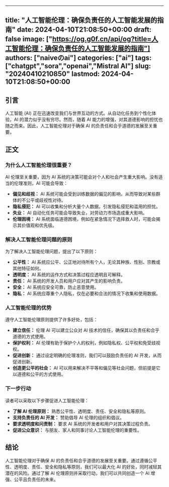 
---
title: "人工智能伦理：确保负责任的人工智能发展的指南"
date: 2024-04-10T21:08:50+00:00
draft: false
image: ["https://og.g0f.cn/api/og?title=人工智能伦理：确保负责任的人工智能发展的指南"]
authors: ["naiveのai"]
categories: ["ai"]
tags: ["chatgpt","sora","openai","Mistral AI"]
slug: "20240410210850"
lastmod: 2024-04-10T21:08:50+00:00
---
## 引言
人工智能 (AI) 正在迅速改变我们与世界互动的方式。从自动化任务到个性化体验，AI 的潜力似乎没有穷尽。然而，随着 AI 能力的增强，对其道德影响的担忧也随之而来。因此，人工智能伦理对于确保 AI 的负责任和合乎道德的发展至关重要。

## 正文

### 为什么人工智能伦理很重要？
AI 伦理至关重要，因为 AI 系统的决策可能会对个人和社会产生重大影响。没有适当的伦理准则，AI 可能会导致：

- **偏见和歧视：** AI 系统可能会受到训练数据的偏见的影响，从而导致对某些群体的不公平或歧视性对待。
- **隐私侵犯：** AI 可以收集和分析大量个人数据，引发隐私侵犯和滥用的担忧。
- **失业：** AI 自动化任务可能会导致失业，对劳动力市场造成重大影响。
- **伦理困境：** AI 系统面临道德困境，例如在紧急情况下选择救人时，可能会揭示其价值观和优先级。

### 解决人工智能伦理问题的原则
为了解决人工智能伦理问题，提出了以下原则：

- **公平性：** AI 系统应公平、公正地对待所有个人，无论其种族、性别、宗教或其他特征如何。
- **透明度：** AI 系统的运作方式和决策过程应透明且可解释。
- **责任：** AI 系统的开发人员和用户应对其产生的影响负责。
- **安全：** AI 系统应安全可靠，防止恶意使用。
- **隐私：** AI 系统应尊重个人隐私，仅在必要和合法的情况下收集和使用数据。

### 人工智能伦理的优势
遵守人工智能伦理原则提供了许多好处，包括：

- **建立信任：** 伦理 AI 可以建立公众对 AI 技术的信任，确保其以负责任和合乎道德的方式使用。
- **保护权利：** AI 伦理有助于保护个人的权利，例如隐私权、公平权和免受歧视权。
- **促进创新：** 通过设定明确的伦理准则，我们可以鼓励负责任的 AI 开发，从而促进创新。
- **创造更公平的社会：** AI 可以用来解决不平等和偏见等社会问题，但前提是它以道德和公平的方式使用。

### 下一步行动
读者可以采取以下步骤促进人工智能伦理：

- **了解 AI 伦理原则：** 熟悉公平性、透明度、责任、安全和隐私等原则。
- **支持负责任的 AI 开发：** 赞助倡导 AI 伦理的组织和倡议。
- **要求透明度和问责制：** 要求 AI 系统的开发者和用户对其决策过程负责。
- **促进公众意识：** 与朋友、家人和同事讨论人工智能伦理的重要性。

## 结论
人工智能伦理对于确保 AI 的负责任和合乎道德的发展至关重要。通过遵循公平性、透明度、责任、安全和隐私等原则，我们可以最大化 AI 的好处，同时减轻其潜在的风险。通过了解 AI 伦理原则并采取行动，我们可以共同创造一个 AI 增强、公平且负责任的未来。